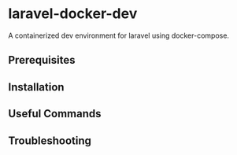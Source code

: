 # laravel-docker-dev
A containerized dev environment for laravel using docker-compose.

## Prerequisites

## Installation

## Useful Commands

## Troubleshooting

